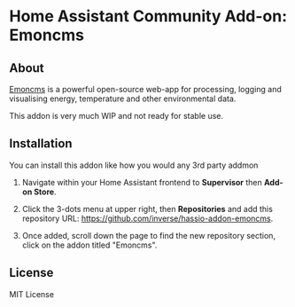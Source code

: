 # Home Assistant Community Add-on: Emoncms

## About

[Emoncms][0] is a powerful open-source web-app for processing, logging and visualising energy, temperature and other environmental data.

This addon is very much WIP and not ready for stable use.

## Installation

You can install this addon like how you would any 3rd party addmon

1. Navigate within your Home Assistant frontend to __Supervisor__ then __Add-on Store__.

2. Click the 3-dots menu at upper right, then __Repositories__ and add this repository URL: https://github.com/inverse/hassio-addon-emoncms.

3. Once added, scroll down the page to find the new repository section, click on the addon titled "Emoncms".


## License

MIT License

[0]: https://emoncms.org/